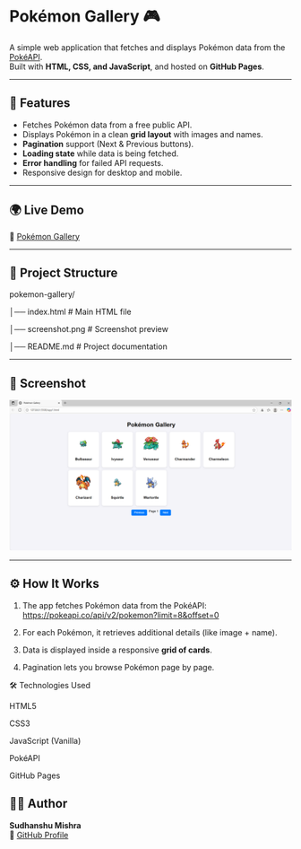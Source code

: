 # Pokémon Gallery 🎮

A simple web application that fetches and displays Pokémon data from the [PokéAPI](https://pokeapi.co).  
Built with **HTML, CSS, and JavaScript**, and hosted on **GitHub Pages**.  

---

## 🚀 Features
- Fetches Pokémon data from a free public API.
- Displays Pokémon in a clean **grid layout** with images and names.
- **Pagination** support (Next & Previous buttons).
- **Loading state** while data is being fetched.
- **Error handling** for failed API requests.
- Responsive design for desktop and mobile.

---

## 🌍 Live Demo
🔗 [Pokémon Gallery](https://sud-git.github.io/pokemon-gallery/)  

---

## 📂 Project Structure
pokemon-gallery/

│── index.html # Main HTML file

│── screenshot.png # Screenshot preview

│── README.md # Project documentation

---

## 📸 Screenshot
![Pokémon Gallery Screenshot](screenshot.png)

---

## ⚙️ How It Works
1. The app fetches Pokémon data from the PokéAPI:
https://pokeapi.co/api/v2/pokemon?limit=8&offset=0


2. For each Pokémon, it retrieves additional details (like image + name).

3. Data is displayed inside a responsive **grid of cards**.

4. Pagination lets you browse Pokémon page by page.

🛠️ Technologies Used

HTML5

CSS3

JavaScript (Vanilla)

PokéAPI

GitHub Pages

## 👨‍💻 Author
**Sudhanshu Mishra**  
🔗 [GitHub Profile](https://github.com/sud-git)  